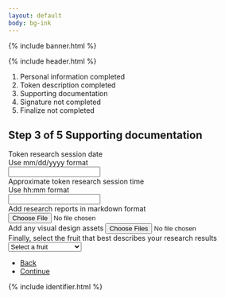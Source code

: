 ```yaml
---
layout: default
body: bg-ink
---
```


{% include banner.html %}

<section class="grid-container padding-bottom-6">
  {% include header.html %}

  <div class="usa-step-indicator usa-step-indicator--counters" aria-label="progress">
    <ol class="usa-step-indicator__segments">
      <li class="usa-step-indicator__segment usa-step-indicator__segment--complete">
        <span class="usa-step-indicator__segment-label">Personal information <span class="usa-sr-only">completed</span></span>
      </li>
      <li class="usa-step-indicator__segment usa-step-indicator__segment--complete">
        <span class="usa-step-indicator__segment-label">Token description <span class="usa-sr-only">completed</span></span>
      </li>
      <li class="usa-step-indicator__segment usa-step-indicator__segment--current" aria-current="true">
        <span class="usa-step-indicator__segment-label">Supporting documentation</span>
      </li>
      <li class="usa-step-indicator__segment">
        <span class="usa-step-indicator__segment-label">Signature <span class="usa-sr-only">not completed</span></span>
      </li>
      <li class="usa-step-indicator__segment">
        <span class="usa-step-indicator__segment-label">Finalize <span class="usa-sr-only">not completed</span></span>
      </li>
      <!--
      <li class="usa-step-indicator__segment">
        <span class="usa-step-indicator__segment-label">Review and submit <span class="usa-sr-only">not completed</span></span>
      </li>
      <li class="usa-step-indicator__segment">
        <span class="usa-step-indicator__segment-label">Feedback <span class="usa-sr-only">not completed</span></span>
      </li>
      -->
    </ol>
    <div class="usa-step-indicator__header">
      <h2 class="usa-step-indicator__heading">
        <span class="usa-step-indicator__heading-counter">
          <span class="usa-sr-only">Step</span>
          <span class="usa-step-indicator__current-step">3</span>
          <span class="usa-step-indicator__total-steps">of 5</span>
        </span>
        <span class="usa-step-indicator__heading-text">Supporting documentation</span>
      </h2>
    </div>
  </div>

  <div class="padding-x-3 padding-y-5 bg-secondary-lightest radius-lg maxw-tablet">
    <form class="usa-form maxw-none">
      <div class="usa-form-group maxw-mobile">
        <label class="usa-label margin-top-0" id="appointment-date-label" for="appointment-date">Token research session date</label>
        <div class="usa-hint" id="appointment-date-hint">Use mm/dd/yyyy format</div>
        <div class="usa-date-picker">
          <input
            class="usa-input"
            id="appointment-date"
            name="appointment-date"
            type="text"
            aria-describedby="appointment-date-label appointment-date-hint">
        </div>
      </div>
      <div class="usa-form-group">
        <label class="usa-label" id="appointment-time-label" for="appointment-time">Approximate token research session time</label>
        <div class="usa-hint" id="appointment-time-hint">Use hh:mm format</div>
        <div class="usa-time-picker" data-step="60" disabled>
          <input class="usa-input" id="appointment-time" name="appointment-time" type="text" aria-describedby="appointment-time-label appointment-time-hint">
        </div>
      </div>
      <div class="usa-form-group">
        <label class="usa-label" for="file-input-rr">Add research reports in markdown format</label>
        <input id="file-input-rr"
          class="usa-file-input"
          type="file"
          name="file-input-rr"
          />
      </div>
      <div class="usa-form-group">
        <label class="usa-label" for="file-input-visual">Add any visual design assets</label>
        <input id="file-input-visual"
          class="usa-file-input"
          type="file"
          name="file-input-visual"
          multiple
          />
      </div>
      <label class="usa-label" for="fruit">Finally, select the fruit that best describes your research results</label>
      <div class="usa-combo-box">
        <select
          class="usa-select"
          name="fruit"
          id="fruit">
          <option value>Select a fruit</option>
          <option value="apple">Apple</option>
          <option value="apricot">Apricot</option>
          <option value="avocado">Avocado</option>
          <option value="banana">Banana</option>
          <option value="blackberry">Blackberry</option>
          <option value="blood orange">Blood orange</option>
          <option value="blueberry">Blueberry</option>
          <option value="boysenberry">Boysenberry</option>
          <option value="breadfruit">Breadfruit</option>
          <option value="buddhas hand citron">Buddha's hand citron</option>
          <option value="cantaloupe">Cantaloupe</option>
          <option value="clementine">Clementine</option>
          <option value="crab apple">Crab apple</option>
          <option value="currant">Currant</option>
          <option value="cherry">Cherry</option>
          <option value="custard apple">Custard apple</option>
          <option value="coconut">Coconut</option>
          <option value="cranberry">Cranberry</option>
          <option value="date">Date</option>
          <option value="dragonfruit">Dragonfruit</option>
          <option value="durian">Durian</option>
          <option value="elderberry">Elderberry</option>
          <option value="fig">Fig</option>
          <option value="gooseberry">Gooseberry</option>
          <option value="grape">Grape</option>
          <option value="grapefruit">Grapefruit</option>
          <option value="guava">Guava</option>
          <option value="honeydew melon">Honeydew melon</option>
          <option value="jackfruit">Jackfruit</option>
          <option value="kiwifruit">Kiwifruit</option>
          <option value="kumquat">Kumquat</option>
          <option value="lemon">Lemon</option>
          <option value="lime">Lime</option>
          <option value="lychee">Lychee</option>
          <option value="mandarine">Mandarine</option>
          <option value="mango">Mango</option>
          <option value="mangosteen">Mangosteen</option>
          <option value="marionberry">Marionberry</option>
          <option value="nectarine">Nectarine</option>
          <option value="orange">Orange</option>
          <option value="papaya">Papaya</option>
          <option value="passionfruit">Passionfruit</option>
          <option value="peach">Peach</option>
          <option value="pear">Pear</option>
          <option value="persimmon">Persimmon</option>
          <option value="plantain">Plantain</option>
          <option value="plum">Plum</option>
          <option value="pineapple">Pineapple</option>
          <option value="pluot">Pluot</option>
          <option value="pomegranate">Pomegranate</option>
          <option value="pomelo">Pomelo</option>
          <option value="quince">Quince</option>
          <option value="raspberry">Raspberry</option>
          <option value="rambutan">Rambutan</option>
          <option value="soursop">Soursop</option>
          <option value="starfruit">Starfruit</option>
          <option value="strawberry">Strawberry</option>
          <option value="tamarind">Tamarind</option>
          <option value="tangelo">Tangelo</option>
          <option value="tangerine">Tangerine</option>
          <option value="ugli fruit">Ugli fruit</option>
          <option value="watermelon">Watermelon</option>
          <option value="white currant">White currant</option>
          <option value="yuzu">Yuzu</option>
        </select>
      </div>
    </form>
  </div>

  <ul class="usa-button-group margin-top-3">
    <li class="usa-button-group__item">
      <a href="{{ site.baseurl }}" class="usa-button usa-button--inverse usa-button--outline">Back</a>
    </li>
    <li class="usa-button-group__item">
      <a href="{{ site.baseurl }}/signature.html" class="usa-button ">Continue</a>
    </li>
  </ul>

</section>

{% include identifier.html %}
